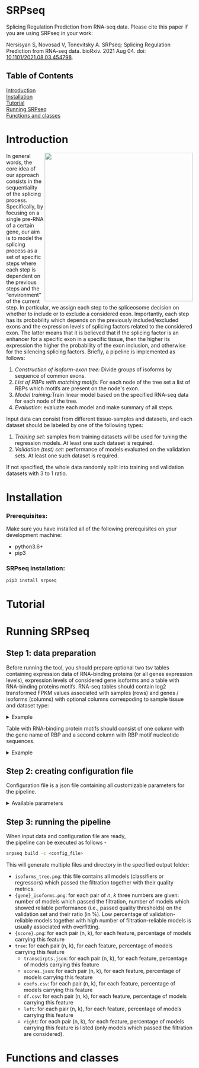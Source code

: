 # SRPseq

Splicing Regulation Prediction from RNA-seq data. Please cite this paper if you are using SRPseq in your work:

Nersisyan S, Novosad V, Tonevitsky A. SRPseq: Splicing Regulation Prediction from RNA-seq data. bioRxiv. 2021 Aug 04. doi: [10.1101/2021.08.03.454798](https://doi.org/10.1101/2021.08.03.454798).


## Table of Contents  
[Introduction](#introduction)  
[Installation](#installation)  
[Tutorial](#tutorial)  
[Running SRPseq](#running-srpseq)  
[Functions and classes](#functions-and-classes)  

# Introduction
<img align="right" width="400px" src="https://github.com/NovosadVictor/SRPseq/blob/dev/static/flowchart.png?raw=true">
<div>
<p>In general words, the core idea of our approach consists in the sequentiality of the splicing process. Specifically, by focusing on a single pre-RNA of a certain gene, our aim is to model the splicing process as a set of specific steps where each step is dependent on the previous steps and the “environment” of the current step. In particular, we assign each step to the spliceosome decision on whether to include or to exclude a considered exon. Importantly, each step has its probability which depends on the previously included/excluded exons and the expression levels of splicing factors related to the considered exon. The latter means that it is believed that if the splicing factor is an enhancer for a specific exon in a specific tissue, then the higher its expression the higher the probability of the exon inclusion, and otherwise for the silencing splicing factors. Briefly, a pipeline is implemented as follows:</p>
<ol>
  <li><i>Construction of isoform-exon tree:</i> Divide groups of isoforms by sequence of common exons.</li>
  <li><i>List of RBPs with matching motifs:</i> For each node of the tree set a list of RBPs which motifs are present on the node's exon.</li>
  <li><i>Model training:</i>Train linear model based on the specified RNA-seq data for each node of the tree.</li>
  <li><i>Evaluation:</i> evaluate each model and make summary of all steps.</li>
</ol>

Input data can consist from different tissue-samples and datasets, and each dataset should be labeled by one of the following types:
<ol>
<li><i>Training set:</i> samples from training datasets will be used for tuning the regression models. At least one such dataset is required.</li>
<li><i>Validation (test) set:</i> performance of models evaluated on the validation sets. At least one such dataset is required.</li>
</ol>

If not specified, the whole data randomly split into training and validation datasets with 3 to 1 ratio.

</div>

# Installation

### Prerequisites:
Make sure you have installed all of the following prerequisites on your development machine:
  - python3.6+  
  - pip3


### SRPseq installation:  
`pip3 install srpseq`

# Tutorial


# Running SRPseq

## Step 1: data preparation

Before running the tool, you should prepare optional two tsv tables containing expression data of RNA-binding proteins (or all genes expression levels), expression levels of considered gene isoforms and a table with RNA-binding proteins motifs. RNA-seq tables should contain log2 transformed FPKM values associated with samples (rows) and genes / isoforms (columns) with optional columns correspoding to sample tissue and dataset type:

<details>
  <summary>Example</summary>
  
  |            | ESRP1     | QKI       | [Tissue]  | [Dataset.Type] |
  | ---------- | --------- | --------- | --------- | --------       |
  | Sample 1   | 17.17     | 365.1     | TCGA-COAD | Training       |
  | Sample 2   | 56.99     | 123.9     | TCGA-COAD | Validation     |
  | ...        |           |           |           |                |
  | Sample 98  | 22.22     | 123.4     | TCGA-BRCA | Training       |
  | Sample 99  | 23.23     | 567.8     | TCGA-BRCA | Training       |
  | ...        |           |           | | |
  | Sample 511 | 10.82     | 665.8     | TCGA-READ | Validation     |
  | Sample 512 | 11.11     | 200.2     | TCGA-READ | Validation     |
</details>


Table with RNA-binding protein motifs should consist of one column with the gene name of RBP and a second column with RBP motif nucleotide sequences.
<details>
  <summary>Example</summary>
  
  |      RBP      | Motif |
  | ---------- | ----- |
  | ESRP1   | AGGGAU     |
  | ESRP1   | UGGGAAU     |
  | ...        |       |
  | QKI | ACACACUAACCU     |
  | QKI | ACUUAU     |
</details>

## Step 2: creating configuration file

Configuration file is a json file containing all customizable parameters for the pipeline.  

<details>
  <summary>Available parameters</summary> 

  🔴!NOTE! - All paths to files / directories can be either relative to the configuration file directory or absolute paths 
  * `rbp_data_path`
      Optional path to a tsv table containing expression levels of RBPs (by default, combined [TCGA](https://doi.org/10.1038%2Fng.2764) dataset is used).

  * `isoforms_data_path`
      Optional path to a tsv table containing expression levels of selected gene isoforms (by default, combined [TCGA](https://doi.org/10.1038%2Fng.2764) dataset is used).

  * `rbps_path`
      Optional path to a tsv table containing list of RBPs and their motifs (by default, [Attract](https://doi.org/10.1093/database/baw035) and [SpliceAid-F](https://doi.org/10.1093/nar/gks997) datasets are used).

  * `output_dir`
      Path to directory for output files. If it doesn't exist, it will be created.

  * `gene`  
      Gene name for splicing analysis

  * `rbps_tresh_mean`  
      Optional threshold value for expression median of RBPs for them to be considered in the analysis (RBPs with the median expression value lowe than the specified threshold are excluded).

  * `rbps_tresh_var`  
      Optional threshold value for expression variance of RBPs for them to be considered in the analysis (RBPs with the expression variance lowe than the specified threshold are excluded).

  * `isoforms_tresh_mean`  
      Optional threshold value for expression median of isoforms for them to be considered in the analysis (isoforms with the median expression value lowe than the specified threshold are excluded).

  * `isoforms_tresh_var`
      Optional threshold value for expression variance of isoforms for them to be considered in the analysis (isoforms with the expression variance lowe than the specified threshold are excluded).

  * `n_processes`
      Number of processes / threads to run on.
  
  * `random_state`
      Random seed (set to an arbitrary integer for reproducibility).

</details>

## Step 3: running the pipeline

When input data and configuration file are ready,  
the  pipeline can be executed as follows -  
```bash
srpseq build -c <config_file>
```


This will generate multiple files and directory in the specified output folder:
* `isoforms_tree.png`: this file contains all models (classifiers or regressors) which passed the filtration together with their quality metrics.
* `{gene}_isoforms.png`: for each pair of *n*, *k* three numbers are given: number of models which passed the filtration,
number of models which showed reliable performance (i.e., passed quality thresholds) on the validation set and
their ratio (in %). Low percentage of validation-reliable models together with high number of 
filtration-reliable models is usually associated with overfitting.
* `{score}.png`: for each pair (n, k), for each feature, percentage of models carrying this feature
* `tree`: for each pair (n, k), for each feature, percentage of models carrying this feature 
  * `transcirpts.json`: for each pair (n, k), for each feature, percentage of models carrying this feature 
  * `scores.json`: for each pair (n, k), for each feature, percentage of models carrying this feature
  * `coefs.csv`: for each pair (n, k), for each feature, percentage of models carrying this feature 
  * `df.csv`: for each pair (n, k), for each feature, percentage of models carrying this feature 
  * `left`: for each pair (n, k), for each feature, percentage of models carrying this feature 
  * `right`: for each pair (n, k), for each feature, percentage of models carrying this feature 
  is listed (only models which passed the filtration are considered).


# Functions and classes


